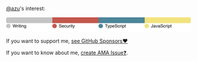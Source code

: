 [@azu](https://github.com/azu/azu/)'s interest:

[![My interest](https://raw.githubusercontent.com/azu/azu/master/docs/resources/GitHubHeader.png)](https://github.com/sponsors/azu)

<!-- Source: https://www.figma.com/file/a19Efv000GiqL4O8ng2ygX/Untitled?node-id=0%3A1 -->

If you want to support me, [see GitHub Sponsors♥️](https://github.com/sponsors/azu)

If you want to know about me, [create AMA Issue❓](https://github.com/azu/azu/issues/new?template=AMA.md).

